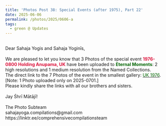 ```yaml
---
title: 'Photos Post 38: Special Events (after 1975), Part 22'
date: 2025-06-06
permalink: /photos/2025/0606-a
tags:
  - green @ Updates
---
```


<p>
<br>
Dear Sahaja Yogis and Sahaja Yoginīs,<br>
<br>
We are pleased to let you know that 3 Photos of the special event <font color="Crimson"><b>1976-0800 Holding Anupama, UK</b></font> have been uploaded to <font color="DarkGreen"><b>Eternal Moments</b></font>: 2 high resolutions and 1 medium resolution from the Named Collections.<br>
The direct link to the 7 Photos of the event in the smallest gallery: <a href="https://eternalmoments.smugmug.com/Countries/UK/1976"><font color="DarkGreen">UK 1976</font></a>.<br>
[Note: 1 Photo uploaded only on 2025-0701.]<br>
Please kindly share the links with all our brothers and sisters.<br>
<br>
Jay Śhrī Mātājī!<br>
<br>
The Photo Subteam<br>
sahajayoga.compilations@gmail.com<br>
https://linktr.ee/comprehensivecompilationsteam
</p>